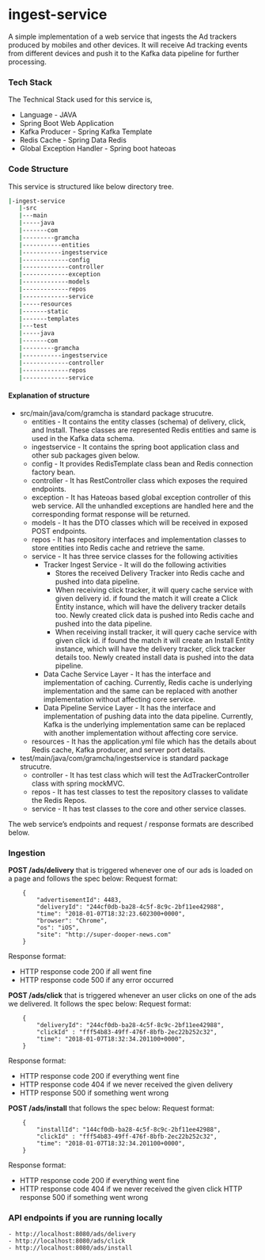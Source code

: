# ingest-service
A simple implementation of a web service that ingests the Ad trackers produced by mobiles and other devices. It will receive Ad tracking events from different devices and push it to the Kafka data pipeline for further processing.

### Tech Stack
The Technical Stack used for this service is,
- Language - JAVA
- Spring Boot Web Application
- Kafka Producer - Spring Kafka Template
- Redis Cache - Spring Data Redis
- Global Exception Handler - Spring boot hateoas

### Code Structure
This service is structured like below directory tree.
```sh
|-ingest-service
   |-src
   |---main
   |-----java
   |-------com
   |---------gramcha
   |-----------entities
   |-----------ingestservice
   |-------------config
   |-------------controller
   |-------------exception
   |-------------models
   |-------------repos
   |-------------service
   |-----resources
   |-------static
   |-------templates
   |---test
   |-----java
   |-------com
   |---------gramcha
   |-----------ingestservice
   |-------------controller
   |-------------repos
   |-------------service
```
#### Explanation of structure
- src/main/java/com/gramcha is standard package strucutre.
    - entities - It contains the entity classes (schema) of delivery, click, and Install. These classes are represented Redis entities and same is used in the Kafka data schema.
    - ingestservice - It contains the spring boot application class and other sub packages given below.
    - config - It provides RedisTemplate class bean and Redis connection factory bean.
    - controller - It has RestController class which exposes the required endpoints.
    - exception - It has Hateoas based global exception controller of this web service. All the unhandled exceptions are handled here and the corresponding format response will be returned.
    - models - It has the DTO classes which will be received in exposed POST endpoints.
    - repos - It has repository interfaces and implementation classes to store entities into Redis cache and retrieve the same.
     - service - It has three service classes for the following activities
        - Tracker Ingest Service - It will do the following activities
            - Stores the received Delivery Tracker into Redis cache and pushed into data pipeline.
            - When receiving click tracker, it will query cache service with given delivery id. if found the match it will create a Click Entity instance, which will have the delivery tracker details too. Newly created click data is pushed into Redis cache and pushed into the data pipeline.
            - When receiving install tracker, it will query cache service with given click id. if found the match it will create an Install Entity instance, which will have the delivery tracker, click tracker details too. Newly created install data is pushed into the data pipeline.
        -  Data Cache Service Layer - It has the interface and implementation of caching. Currently, Redis cache is underlying implementation and the same can be replaced with another implementation without affecting core service.
        -  Data Pipeline Service Layer - It has the interface and implementation of pushing data into the data pipeline. Currently, Kafka is the underlying implementation same can be replaced with another implementation without affecting core service.
    - resources - It has the application.yml file which has the details about Redis cache, Kafka producer, and server port details.
- test/main/java/com/gramcha/ingestservice is standard package strucutre.
    - controller - It has test class which will test the AdTrackerController class with spring mockMVC.
    - repos - It has test classes to test the repository classes to validate the Redis Repos.
    - service - It has test classes to the core and other service classes.


The web service’s endpoints and request / response formats are described below.

### Ingestion
**POST /ads/delivery** that is triggered whenever one of our ads is loaded on a page and follows the spec below:
Request format:
        
        {
            "advertisementId": 4483,
            "deliveryId": "244cf0db-ba28-4c5f-8c9c-2bf11ee42988",
            "time": "2018-01-07T18:32:23.602300+0000",
            "browser": "Chrome",
            "os": "iOS",
            "site": "http://super-dooper-news.com"
        }

Response format:
- HTTP response code 200 if all went fine
- HTTP response code 500 if any error occurred

**POST /ads/click** that is triggered whenever an user clicks on one of the ads we delivered. It follows the spec below:
Request format:

        {
            "deliveryId": "244cf0db-ba28-4c5f-8c9c-2bf11ee42988",
            "clickId" : "fff54b83-49ff-476f-8bfb-2ec22b252c32",
            "time": "2018-01-07T18:32:34.201100+0000",
        }
Response format:
- HTTP response code 200 if everything went fine
- HTTP response code 404 if we never received the given delivery
- HTTP response 500 if something went wrong
 
**POST /ads/install** that follows the spec below:
Request format:
        
        {
            "installId": "144cf0db-ba28-4c5f-8c9c-2bf11ee42988",
            "clickId" : "fff54b83-49ff-476f-8bfb-2ec22b252c32",
            "time": "2018-01-07T18:32:34.201100+0000",
        }

Response format:
- HTTP response code 200 if everything went fine
- HTTP response code 404 if we never received the given click HTTP response 500 if something went wrong

### API endpoints if you are running locally
    - http://localhost:8080/ads/delivery
    - http://localhost:8080/ads/click
    - http://localhost:8080/ads/install
